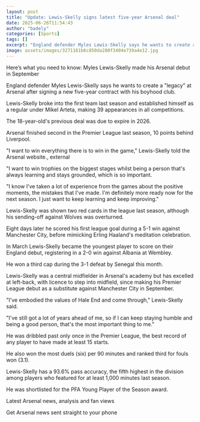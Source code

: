 ```yaml
---
layout: post
title: "Update: Lewis-Skelly signs latest five-year Arsenal deal"
date: 2025-06-26T11:54:43
author: "badely"
categories: [Sports]
tags: []
excerpt: "England defender Myles Lewis-Skelly says he wants to create a 'legacy' at Arsenal after signing a new five-year contract."
image: assets/images/3271161b6c850da280f3404e739a4e12.jpg
---
```


Here’s what you need to know: Myles Lewis-Skelly made his Arsenal debut in September

England defender Myles Lewis-Skelly says he wants to create a "legacy" at Arsenal after signing a new five-year contract with his boyhood club.

Lewis-Skelly broke into the first team last season and established himself as a regular under Mikel Arteta, making 39 appearances in all competitions.

The 18-year-old's previous deal was due to expire in 2026.

Arsenal finished second in the Premier League last season, 10 points behind Liverpool.

"I want to win everything there is to win in the game," Lewis-Skelly told the Arsenal website., external

"I want to win trophies on the biggest stages whilst being a person that's always learning and stays grounded, which is so important.

"I know I've taken a lot of experience from the games about the positive moments, the mistakes that I've made. I'm definitely more ready now for the next season. I just want to keep learning and keep improving."

Lewis-Skelly was shown two red cards in the league last season, although his sending-off against Wolves was overturned.

Eight days later he scored his first league goal during a 5-1 win against Manchester City, before mimicking Erling Haaland's meditation celebration.

In March Lewis-Skelly became the youngest player to score on their England debut, registering in a 2-0 win against Albania at Wembley.

He won a third cap during the 3-1 defeat by Senegal this month.

Lewis-Skelly was a central midfielder in Arsenal's academy but has excelled at left-back, with licence to step into midfield, since making his Premier League debut as a substitute against Manchester City in September.

"I've embodied the values of Hale End and come through," Lewis-Skelly said.  

"I've still got a lot of years ahead of me, so if I can keep staying humble and being a good person, that's the most important thing to me."

He was dribbled past only once in the Premier League, the best record of any player to have made at least 15 starts.

He also won the most duels (six) per 90 minutes and ranked third for fouls won (3.1).

Lewis-Skelly has a 93.6% pass accuracy, the fifth highest in the division among players who featured for at least 1,000 minutes last season.

He was shortlisted for the PFA Young Player of the Season award.

Latest Arsenal news, analysis and fan views

Get Arsenal news sent straight to your phone

